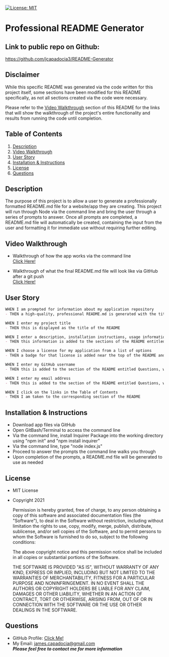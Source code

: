 [![License: MIT](https://img.shields.io/badge/License-MIT-yellow.svg)](https://opensource.org/licenses/MIT)
  
# Professional README Generator

## Link to public repo on Github:

https://github.com/jcapadocia3/README-Generator

## Disclaimer

While this specific README was generated via the code written for this project itself, some sections have been modified for this README specifically, as not all sections created via the code were necessary.

Please refer to the [Video Walkthrough](#Video-Walkthrough) section of this README for the links that will show the walkthrough of the project's entire functionality and results from running the code until completion.

## Table of Contents
1. [Description](#Description)
2. [Video Walkthrough](#Video-Walkthrough)
3. [User Story](#User-Story)
4. [Installation & Instructions](#Installation-&-Instructions)
5. [License](#License)
6. [Questions](#Questions)

## Description
The purpose of this project is to allow a user to generate a professionally formatted README.md file for a website/app they are creating. This project will run through Node via the command line and bring the user through a series of prompts to answer. Once all prompts are completed, a README.md file will automatically be created, containing the input from the user and formatting it for immediate use without requiring further editing.

## Video Walkthrough

- Walkthrough of how the app works via the command line<br>
<a target="_blank" href="https://watch.screencastify.com/v/4iUgoTpR8ttuQKTxteuR">Click Here!</a>

- Walkthrough of what the final README.md file will look like via GitHub after a git push<br>
<a target="_blank" href="https://watch.screencastify.com/v/nUcSu4UxMpYHQzGzkIjj">Click Here!</a>

## User Story
```md
WHEN I am prompted for information about my application repository
- THEN a high-quality, professional README.md is generated with the title of my project and sections entitled Description, Table of Contents, Installation, Usage, License, Contributing, Tests, and Questions

WHEN I enter my project title
- THEN this is displayed as the title of the README

WHEN I enter a description, installation instructions, usage information, contribution guidelines, and test instructions
- THEN this information is added to the sections of the README entitled Description, Installation, Usage, Contributing, and Tests

WHEN I choose a license for my application from a list of options
- THEN a badge for that license is added near the top of the README and a notice is added to the section of the README entitled License that explains which license the application is covered under

WHEN I enter my GitHub username
- THEN this is added to the section of the README entitled Questions, with a link to my GitHub profile

WHEN I enter my email address
- THEN this is added to the section of the README entitled Questions, with instructions on how to reach me with additional questions

WHEN I click on the links in the Table of Contents
- THEN I am taken to the corresponding section of the README
```

## Installation & Instructions
- Download app files via GitHub
- Open GitBash/Terminal to access the command line
- Via the command line, install Inquirer Package into the working directory using "npm init" and "npm install inquirer"
- Via the command line, type "node index.js"
- Proceed to answer the prompts the command line walks you through
- Upon completion of the prompts, a README.md file will be generated to use as needed

## License
- MIT License
- Copyright 2021

    Permission is hereby granted, free of charge, to any person obtaining a copy of this software and associated documentation files (the "Software"), to deal in the Software without restriction, including without limitation the rights to use, copy, modify, merge, publish, distribute, sublicense, and/or sell copies of the Software, and to permit persons to whom the Software is furnished to do so, subject to the following conditions:
    
    The above copyright notice and this permission notice shall be included in all copies or substantial portions of the Software.
    
    THE SOFTWARE IS PROVIDED "AS IS", WITHOUT WARRANTY OF ANY KIND, EXPRESS OR IMPLIED, INCLUDING BUT NOT LIMITED TO THE WARRANTIES OF MERCHANTABILITY, FITNESS FOR A PARTICULAR PURPOSE AND NONINFRINGEMENT. IN NO EVENT SHALL THE AUTHORS OR COPYRIGHT HOLDERS BE LIABLE FOR ANY CLAIM, DAMAGES OR OTHER LIABILITY, WHETHER IN AN ACTION OF CONTRACT, TORT OR OTHERWISE, ARISING FROM, OUT OF OR IN CONNECTION WITH THE SOFTWARE OR THE USE OR OTHER DEALINGS IN THE SOFTWARE.

## Questions
- GitHub Profile: <a href="https://github.com/jcapadocia3">Click Me!</a><br>
- My Email: james.capadocia@gmail.com<br>
***Please feel free to contact me for more information***